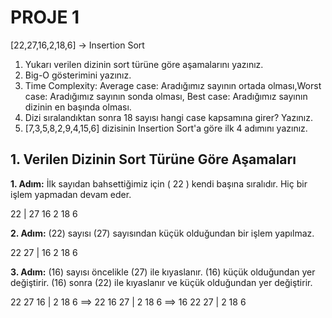 # PROJE 1
[22,27,16,2,18,6] -> Insertion Sort

1. Yukarı verilen dizinin sort türüne göre aşamalarını yazınız.
2. Big-O gösterimini yazınız.
3. Time Complexity: Average case: Aradığımız sayının ortada olması,Worst case: Aradığımız sayının sonda olması, Best case: Aradığımız sayının dizinin en başında olması.
4. Dizi sıralandıktan sonra 18 sayısı hangi case kapsamına girer? Yazınız.
5. [7,3,5,8,2,9,4,15,6] dizisinin Insertion Sort'a göre ilk 4 adımını yazınız.

## 1. Verilen Dizinin Sort Türüne Göre Aşamaları

**1. Adım:** İlk sayıdan bahsettiğimiz için ( 22 ) kendi başına sıralıdır. Hiç bir işlem yapmadan devam eder.

22 | 27 16 2 18 6

**2. Adım:** (22) sayısı (27) sayısından küçük olduğundan bir işlem yapılmaz. 

22 27 | 16 2 18 6

**3. Adım:** (16) sayısı öncelikle (27) ile kıyaslanır. (16) küçük olduğundan yer değiştirir. (16) sonra (22) ile kıyaslanır ve küçük olduğundan yer değiştirir. 

22 27 16 | 2 18 6 ==> 22 16 27 | 2 18 6 ==> 16 22 27 | 2 18 6